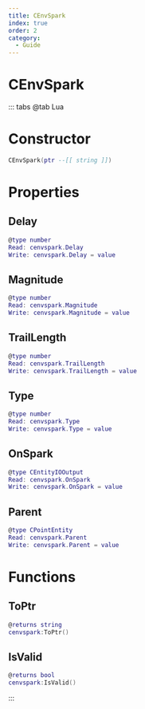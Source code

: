 ```yaml
---
title: CEnvSpark
index: true
order: 2
category:
  - Guide
---
```


# CEnvSpark

::: tabs
@tab Lua
# Constructor
```lua
CEnvSpark(ptr --[[ string ]])
```
# Properties
## Delay 
```lua
@type number
Read: cenvspark.Delay
Write: cenvspark.Delay = value
```
## Magnitude 
```lua
@type number
Read: cenvspark.Magnitude
Write: cenvspark.Magnitude = value
```
## TrailLength 
```lua
@type number
Read: cenvspark.TrailLength
Write: cenvspark.TrailLength = value
```
## Type 
```lua
@type number
Read: cenvspark.Type
Write: cenvspark.Type = value
```
## OnSpark 
```lua
@type CEntityIOOutput
Read: cenvspark.OnSpark
Write: cenvspark.OnSpark = value
```
## Parent 
```lua
@type CPointEntity
Read: cenvspark.Parent
Write: cenvspark.Parent = value
```
# Functions
## ToPtr
```lua
@returns string
cenvspark:ToPtr()
```
## IsValid
```lua
@returns bool
cenvspark:IsValid()
```

:::